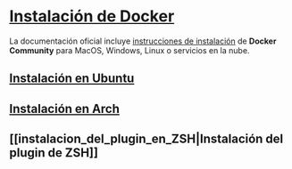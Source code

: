 # [Instalación de Docker](http://apuntes.ucr.ac.cr/index.php/Docker,_aplicaciones_en_cualquier_parte)

La documentación oficial incluye [instrucciones de instalación](https://docs.docker.com/get-docker/) de **Docker Community** para MacOS, Windows, Linux o servicios en la nube.

## [Instalación en Ubuntu](https://docs.docker.com/desktop/install/ubuntu/)
## [Instalación en Arch](https://docs.docker.com/desktop/install/archlinux/)
## [[instalacion_del_plugin_en_ZSH|Instalación del plugin de ZSH]]

